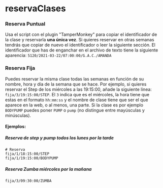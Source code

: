 # reservaClases

### Reserva Puntual
Usa el script con el plugin "TamperMonkey" para copiar el identificador de la clase y reservarla **una única vez**. Si quieres reservar en otras semanas tendrás que copiar de nuevo el identificador o leer la siguiente sección.
El identificador que has de enganchar en el archivo de texto tiene la siguiente aparencia: `5120/2021-03-22/07:00:00/G.A.C./AMANDA`


### Reserva Fija
Puedes reservar la misma clase todas las semanas en función de su nombre, hora y día de la semana que se hace.
Por ejemplo, si quieres reservar el Step de los miércoles a las 19:15:00, añade la siguiente linea: `fija/3/19:15:00/STEP`. El `3` indica que es el miércoles, la hora tiene que estas en el formato `hh:mm:ss` y el nombre de clase tiene que ser el que aparece en la web, o al menos, una parte. Si la clase es por ejemplo `BODYPUMP` puedes poner `PUMP` o `pump` (no distingue entre mayúsculas y minúsculas).

#### Ejemplos:
##### Reserva de step y pump todos los lunes por la tarde
```
# Reserva 
fija/1/18:15:00/STEP
fija/1/19:15:00/BODYPUMP
```

##### Reserva Zumba miércoles por la mañana
```
fija/3/09:30:00/ZUMBA
```
